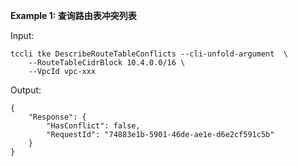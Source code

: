 **Example 1: 查询路由表冲突列表**



Input: 

```
tccli tke DescribeRouteTableConflicts --cli-unfold-argument  \
    --RouteTableCidrBlock 10.4.0.0/16 \
    --VpcId vpc-xxx
```

Output: 
```
{
    "Response": {
        "HasConflict": false,
        "RequestId": "74883e1b-5901-46de-ae1e-d6e2cf591c5b"
    }
}
```

